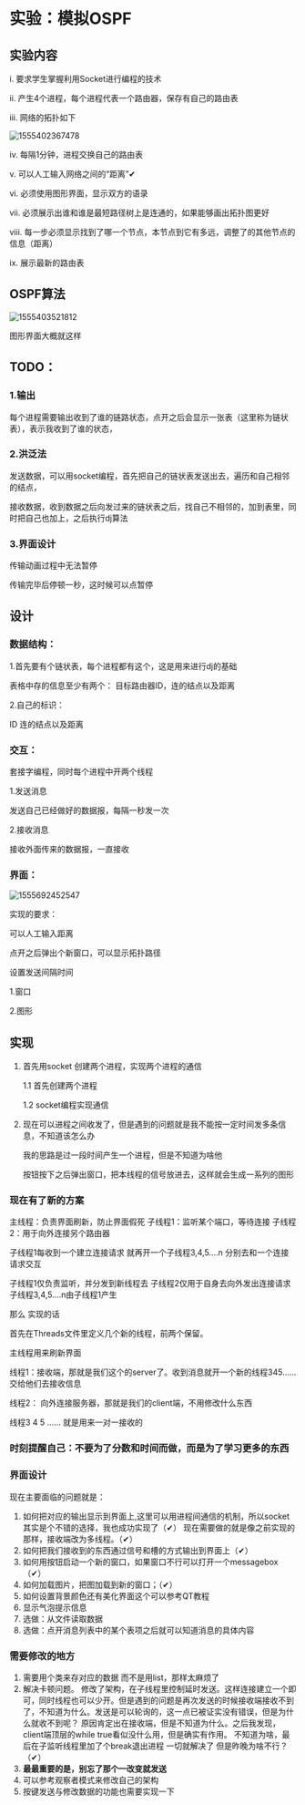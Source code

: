 # 实验：模拟OSPF

## 实验内容

i. 要求学生掌握利用Socket进行编程的技术

ii. 产生4个进程，每个进程代表一个路由器，保存有自己的路由表

iii. 网络的拓扑如下

![1555402367478](C:\Users\14669\AppData\Roaming\Typora\typora-user-images\1555402367478.png)

iv. 每隔1分钟，进程交换自己的路由表

v. 可以人工输入网络之间的“距离”✔

vi. 必须使用图形界面，显示双方的语录

vii. 必须展示出谁和谁是最短路径树上是连通的，如果能够画出拓扑图更好

viii. 每一步必须显示找到了哪一个节点，本节点到它有多远，调整了的其他节点的信息（距离）

ix. 展示最新的路由表

## OSPF算法

![1555403521812](C:\Users\14669\AppData\Roaming\Typora\typora-user-images\1555403521812.png)



图形界面大概就这样

## TODO：

### 1.输出

每个进程需要输出收到了谁的链路状态，点开之后会显示一张表（这里称为链状表），表示我收到了谁的状态，

### 2.洪泛法

发送数据，可以用socket编程，首先把自己的链状表发送出去，遍历和自己相邻的结点，

接收数据，收到数据之后向发过来的链状表之后，找自己不相邻的，加到表里，同时把自己也加上，之后执行dj算法

### 3.界面设计

传输动画过程中无法暂停

传输完毕后停顿一秒，这时候可以点暂停



## 设计

### 数据结构：

1.首先要有个链状表，每个进程都有这个，这是用来进行dj的基础

表格中存的信息至少有两个： 目标路由器ID，连的结点以及距离

2.自己的标识：

ID 连的结点以及距离



### 交互：

套接字编程，同时每个进程中开两个线程

1.发送消息

发送自己已经做好的数据报，每隔一秒发一次

2.接收消息

接收外面传来的数据报，一直接收



### 界面：

![1555692452547](C:\Users\14669\AppData\Roaming\Typora\typora-user-images\1555692452547.png)

实现的要求：

可以人工输入距离

点开之后弹出个新窗口，可以显示拓扑路径

设置发送间隔时间



1.窗口

2.图形









## 实现

1. 首先用socket 创建两个进程，实现两个进程的通信

   1.1 首先创建两个进程

   1.2 socket编程实现通信

2. 现在可以进程之间收发了，但是遇到的问题就是我不能按一定时间发多条信息，不知道该怎么办

   我的思路是过一段时间产生一个进程，但是不知道为啥他

   

   

   按钮按下之后弹出窗口，把本线程的信号放进去，这样就会生成一系列的图形

   

   

### 现在有了新的方案

主线程：负责界面刷新，防止界面假死
子线程1：监听某个端口，等待连接
子线程2：用于向外连接另个路由器

子线程1每收到一个建立连接请求
就再开一个子线程3,4,5....n
分别去和一个连接请求交互

子线程1仅负责监听，并分发到新线程去
子线程2仅用于自身去向外发出连接请求
子线程3,4,5....n由子线程1产生

那么 实现的话

首先在Threads文件里定义几个新的线程，前两个保留。

主线程用来刷新界面

线程1：接收端，那就是我们这个的server了。收到消息就开一个新的线程345…… 交给他们去接收信息

线程2： 向外连接服务器，那就是我们的client端，不用修改什么东西

线程3 4 5 …… 就是用来一对一接收的





### 时刻提醒自己：不要为了分数和时间而做，而是为了学习更多的东西



###  界面设计

现在主要面临的问题就是：

1. 如何把对应的输出显示到界面上,这里可以用进程间通信的机制，所以socket其实是个不错的选择，我也成功实现了（✔） 现在需要做的就是像之前实现的那样，接收端改为多线程。（✔）
2. 如何把我们接收到的东西通过信号和槽的方式输出到界面上（✔）
3. 如何用按钮启动一个新的窗口，如果窗口不行可以打开一个messagebox（✔）
4. 如何加载图片，把图加载到新的窗口；（✔）
5. 如何设置背景颜色还有美化界面这个可以参考QT教程
6. 显示气泡提示信息
7. 选做：从文件读取数据
8. 选做：点开消息列表中的某个表项之后就可以知道消息的具体内容



### 需要修改的地方



1. 需要用个类来存对应的数据 而不是用list，那样太麻烦了
2. 解决卡顿问题。 修改了架构，在子线程里控制延时发送。这样连接建立一个即可，同时线程也可以少开。但是遇到的问题是再次发送的时候接收端接收不到了，不知道为什么。发送是可以轮询的，这一点已被证实没有错误，但是为什么就收不到呢？ 原因肯定出在接收端，但是不知道为什么。之后我发现，client端顶层的while true看似没什么用，但是确实有作用。 不知道为啥，最后在子监听线程里加了个break退出进程 一切就解决了 但是昨晚为啥不行？（✔）
3. **最最重要的是，别忘了那个一改变就发送**
4. 可以参考观察者模式来修改自己的架构
5. 按键发送与修改数据的功能也需要实现一下

